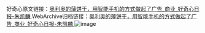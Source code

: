 好奇心原文链接：[奥利奥的薄饼干，用智能手机的方式做起了广告_商业_好奇心日报-朱凯麟 ](https://www.qdaily.com/articles/12422.html)
WebArchive归档链接：[奥利奥的薄饼干，用智能手机的方式做起了广告_商业_好奇心日报-朱凯麟 ](http://web.archive.org/web/20190623172651/https://www.qdaily.com/articles/12422.html)
![image](http://ww3.sinaimg.cn/large/007d5XDply1g3wjroeggvj30u02v21gn)